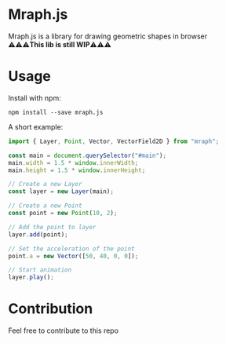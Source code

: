 # Mraph.js

Mraph.js is a library for drawing geometric shapes in browser  
⚠⚠⚠**This lib is still WIP**⚠⚠⚠

# Usage

Install with npm:

```shell
npm install --save mraph.js
```

A short example:

```JavaScript
import { Layer, Point, Vector, VectorField2D } from "mraph";

const main = document.querySelector("#main");
main.width = 1.5 * window.innerWidth;
main.height = 1.5 * window.innerHeight;

// Create a new Layer
const layer = new Layer(main);

// Create a new Point
const point = new Point(10, 2);

// Add the point to layer
layer.add(point);

// Set the acceleration of the point
point.a = new Vector([50, 40, 0, 0]);

// Start animation
layer.play();
```

# Contribution

Feel free to contribute to this repo
